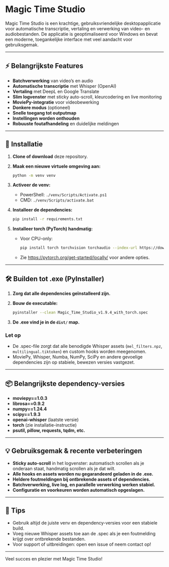 # Magic Time Studio

Magic Time Studio is een krachtige, gebruiksvriendelijke desktopapplicatie voor automatische transcriptie, vertaling en verwerking van video- en audiobestanden. De applicatie is geoptimaliseerd voor Windows en bevat een moderne, toegankelijke interface met veel aandacht voor gebruiksgemak.

---

## ⚡ Belangrijkste Features

- **Batchverwerking** van video’s en audio
- **Automatische transcriptie** met Whisper (OpenAI)
- **Vertaling** met DeepL en Google Translate
- **Slim logvenster** met sticky auto-scroll, kleurcodering en live monitoring
- **MoviePy-integratie** voor videobewerking
- **Donkere modus** (optioneel)
- **Snelle toegang tot outputmap**
- **Instellingen worden onthouden**
- **Robuuste foutafhandeling** en duidelijke meldingen

---

## 🚀 Installatie

1. **Clone of download** deze repository.
2. **Maak een nieuwe virtuele omgeving aan:**

   ```sh
   python -m venv venv
   ```

3. **Activeer de venv:**
   - PowerShell: `./venv/Scripts/Activate.ps1`
   - CMD: `./venv/Scripts/activate.bat`
4. **Installeer de dependencies:**

   ```sh
   pip install -r requirements.txt
   ```

5. **Installeer torch (PyTorch) handmatig:**
   - Voor CPU-only:

     ```sh
     pip install torch torchvision torchaudio --index-url https://download.pytorch.org/whl/cpu
     ```

   - Zie <https://pytorch.org/get-started/locally/> voor andere opties.

---

## 🛠️ Builden tot .exe (PyInstaller)

1. **Zorg dat alle dependencies geïnstalleerd zijn.**
2. **Bouw de executable:**

   ```sh
   pyinstaller --clean Magic_Time_Studio_v1.9.4_with_torch.spec
   ```

3. **De .exe vind je in de `dist/` map.**

### Let op

- De .spec-file zorgt dat alle benodigde Whisper assets (`mel_filters.npz`, `multilingual.tiktoken`) en custom hooks worden meegenomen.
- MoviePy, Whisper, Numba, NumPy, SciPy en andere gevoelige dependencies zijn op stabiele, bewezen versies vastgezet.

---

## 📦 Belangrijkste dependency-versies

- **moviepy==1.0.3**
- **librosa==0.9.2**
- **numpy==1.24.4**
- **scipy==1.9.3**
- **openai-whisper** (laatste versie)
- **torch** (zie installatie-instructie)
- **psutil, pillow, requests, tqdm, etc.**

---

## 💡 Gebruiksgemak & recente verbeteringen

- **Sticky auto-scroll** in het logvenster: automatisch scrollen als je onderaan staat, handmatig scrollen als je dat wilt.
- **Alle hooks en assets worden nu gegarandeerd geladen in de .exe.**
- **Heldere foutmeldingen bij ontbrekende assets of dependencies.**
- **Batchverwerking, live log, en parallelle verwerking werken stabiel.**
- **Configuratie en voorkeuren worden automatisch opgeslagen.**

---

## 📝 Tips

- Gebruik altijd de juiste venv en dependency-versies voor een stabiele build.
- Voeg nieuwe Whisper assets toe aan de .spec als je een foutmelding krijgt over ontbrekende bestanden.
- Voor support of uitbreidingen: open een issue of neem contact op!

---

Veel succes en plezier met Magic Time Studio!
